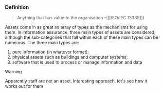 ### Definition
>Anything that has value to the organisation 
\-([[ISO/IEC 13335]])

Assets come in as great an array of types as the mechanisms for using them. In information assurance, three main types of assets are considered, although the sub-categories that fall within each of these main types can be numerous. The three main types are:

1.  pure information (in whatever format);
2.  physical assets such as buildings and computer systems;
3. software that is used to process or manage information and data
>[!warning]
>Apparently staff are not an asset. Interesting approach, let's see how it works out for them

